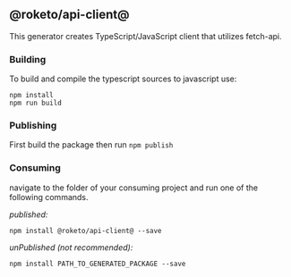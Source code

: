 ## @roketo/api-client@

This generator creates TypeScript/JavaScript client that utilizes fetch-api.

### Building

To build and compile the typescript sources to javascript use:
```
npm install
npm run build
```

### Publishing

First build the package then run ```npm publish```

### Consuming

navigate to the folder of your consuming project and run one of the following commands.

_published:_

```
npm install @roketo/api-client@ --save
```

_unPublished (not recommended):_

```
npm install PATH_TO_GENERATED_PACKAGE --save
